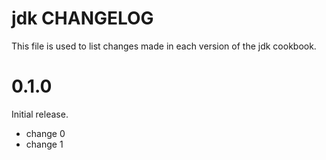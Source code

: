 # jdk CHANGELOG

This file is used to list changes made in each version of the jdk cookbook.

# 0.1.0

Initial release.

- change 0
- change 1

